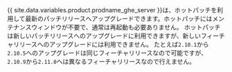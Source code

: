 {{ site.data.variables.product.prodname_ghe_server }}は、ホットパッチを利用して最新のパッチリリースへアップグレードできます。ホットパッチにはメンテナンスウィンドウが不要で、通常は再起動も必要ありません。 ホットパッチは新しいパッチリリースへのアップグレードに利用できますが、新しいフィーチャリリースへのアップグレードには利用できません。 たとえば`2.10.1`から`2.10.5`へのアップグレードは同じフィーチャリリースなので可能ですが、`2.10.9`から`2.11.0`へは異なるフィーチャリリースなので行えません。
